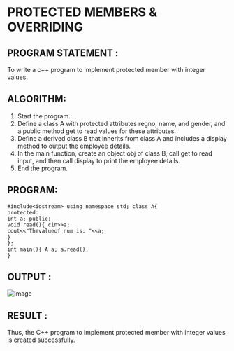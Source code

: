 # PROTECTED MEMBERS & OVERRIDING

## PROGRAM STATEMENT :

To write a c++ program to implement protected member with integer values.

## ALGORITHM:  

1.	Start the program.
2.	Define a class A with protected attributes regno, name, and gender, and a public method get to read values for these attributes.
3.	Define a derived class B that inherits from class A and includes a display method to output the employee details.
4.	In the main function, create an object obj of class B, call get to read input, and then call display to print the employee details.
5.	End the program.

## PROGRAM:
```
#include<iostream> using namespace std; class A{
protected:
int a; public:
void read(){ cin>>a;
cout<<"Thevalueof num is: "<<a;
}
};
int main(){ A a; a.read();
}
 ```
## OUTPUT :
![image](https://github.com/user-attachments/assets/f15e8e02-fe49-4768-b5de-a3a774e444b9)

## RESULT :

Thus, the C++ program to implement protected member with integer values is created successfully.



